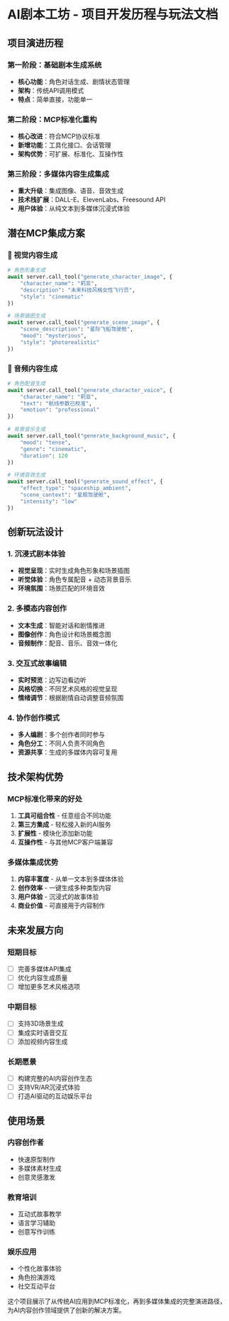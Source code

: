 # AI剧本工坊 - 项目开发历程与玩法文档

## 项目演进历程

### 第一阶段：基础剧本生成系统
- **核心功能**：角色对话生成、剧情状态管理
- **架构**：传统API调用模式
- **特点**：简单直接，功能单一

### 第二阶段：MCP标准化重构
- **核心改进**：符合MCP协议标准
- **新增功能**：工具化接口、会话管理
- **架构优势**：可扩展、标准化、互操作性

### 第三阶段：多媒体内容生成集成
- **重大升级**：集成图像、语音、音效生成
- **技术栈扩展**：DALL-E、ElevenLabs、Freesound API
- **用户体验**：从纯文本到多媒体沉浸式体验

## 潜在MCP集成方案

### 🎨 视觉内容生成
```python
# 角色形象生成
await server.call_tool("generate_character_image", {
    "character_name": "莉亚",
    "description": "未来科技风格女性飞行员",
    "style": "cinematic"
})

# 场景插图生成  
await server.call_tool("generate_scene_image", {
    "scene_description": "星际飞船驾驶舱",
    "mood": "mysterious",
    "style": "photorealistic"
})
```

### 🎤 音频内容生成
```python
# 角色配音生成
await server.call_tool("generate_character_voice", {
    "character_name": "莉亚",
    "text": "航线参数已校准",
    "emotion": "professional"
})

# 背景音乐生成
await server.call_tool("generate_background_music", {
    "mood": "tense",
    "genre": "cinematic", 
    "duration": 120
})

# 环境音效生成
await server.call_tool("generate_sound_effect", {
    "effect_type": "spaceship_ambient",
    "scene_context": "星舰驾驶舱",
    "intensity": "low"
})
```

## 创新玩法设计

### 1. 沉浸式剧本体验
- **视觉呈现**：实时生成角色形象和场景插图
- **听觉体验**：角色专属配音 + 动态背景音乐
- **环境氛围**：场景匹配的环境音效

### 2. 多模态内容创作
- **文本生成**：智能对话和剧情推进
- **图像创作**：角色设计和场景概念图
- **音频制作**：配音、音乐、音效一体化

### 3. 交互式故事编辑
- **实时预览**：边写边看边听
- **风格切换**：不同艺术风格的视觉呈现
- **情绪调节**：根据剧情自动调整音频氛围

### 4. 协作创作模式
- **多人编剧**：多个创作者同时参与
- **角色分工**：不同人负责不同角色
- **资源共享**：生成的多媒体内容可复用

## 技术架构优势

### MCP标准化带来的好处
1. **工具可组合性** - 任意组合不同功能
2. **第三方集成** - 轻松接入新的AI服务
3. **扩展性** - 模块化添加新功能
4. **互操作性** - 与其他MCP客户端兼容

### 多媒体集成优势
1. **内容丰富度** - 从单一文本到多媒体体验
2. **创作效率** - 一键生成多种类型内容
3. **用户体验** - 沉浸式的故事体验
4. **商业价值** - 可直接用于内容制作

## 未来发展方向

### 短期目标
- [ ] 完善多媒体API集成
- [ ] 优化内容生成质量
- [ ] 增加更多艺术风格选项

### 中期目标  
- [ ] 支持3D场景生成
- [ ] 集成实时语音交互
- [ ] 添加视频内容生成

### 长期愿景
- [ ] 构建完整的AI内容创作生态
- [ ] 支持VR/AR沉浸式体验
- [ ] 打造AI驱动的互动娱乐平台

## 使用场景

### 内容创作者
- 快速原型制作
- 多媒体素材生成
- 创意灵感激发

### 教育培训
- 互动式故事教学
- 语言学习辅助
- 创意写作训练

### 娱乐应用
- 个性化故事体验
- 角色扮演游戏
- 社交互动平台

这个项目展示了从传统AI应用到MCP标准化，再到多媒体集成的完整演进路径，为AI内容创作领域提供了创新的解决方案。
